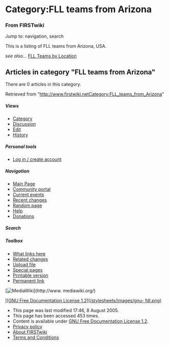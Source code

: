 # Category:FLL teams from Arizona

### From FIRSTwiki

Jump to: navigation, search

This is a listing of FLL teams from Arizona, USA.

_see also..._ [FLL Teams by Location](FLL_Teams_by_Location "FLL
Teams by Location" )

  

## Articles in category "FLL teams from Arizona"

There are 0 articles in this category.

Retrieved from
"<http://www.firstwiki.netCategory:FLL_teams_from_Arizona>"

##### Views

  * [Category](Category:FLL_teams_from_Arizona)
  * [Discussion](/index.php?title=Category_talk:FLL_teams_from_Arizona&action=edit)
  * [Edit](/index.php?title=Category:FLL_teams_from_Arizona&action=edit)
  * [History](/index.php?title=Category:FLL_teams_from_Arizona&action=history)

##### Personal tools

  * [Log in / create account](/index.php?title=Special:Userlogin&returnto=Category:FLL_teams_from_Arizona)

[](Main_Page "Main Page" )

##### Navigation

  * [Main Page](Main_Page)
  * [Community portal](FIRSTwiki:Community_portal)
  * [Current events](Current_events)
  * [Recent changes](Special:Recentchanges)
  * [Random page](Special:Random)
  * [Help](Help:Contents)
  * [Donations](FIRSTwiki:Site_support)

##### Search



##### Toolbox

  * [What links here](Special:Whatlinkshere/Category:FLL_teams_from_Arizona)
  * [Related changes](Special:Recentchangeslinked/Category:FLL_teams_from_Arizona)
  * [Upload file](Special:Upload)
  * [Special pages](Special:Specialpages)
  * [Printable version](/index.php?title=Category:FLL_teams_from_Arizona&printable=yes)
  * [Permanent link](/index.php?title=Category:FLL_teams_from_Arizona&oldid=40576)

[![MediaWiki](/skins/common/images/poweredby_mediawiki_88x31.png)](http://www.
mediawiki.org/)

[![GNU Free Documentation License 1.2](/stylesheets/images/gnu-
fdl.png)](http://www.gnu.org/copyleft/fdl.html)

  * This page was last modified 17:46, 8 August 2005.
  * This page has been accessed 453 times.
  * Content is available under [GNU Free Documentation License 1.2](http://www.gnu.org/copyleft/fdl.html "http://www.gnu.org/copyleft/fdl.html" ).
  * [Privacy policy](FIRSTwiki:Privacy_policy "FIRSTwiki:Privacy policy" )
  * [About FIRSTwiki](FIRSTwiki:About "FIRSTwiki:About" )
  * [Terms and Conditions](FIRSTwiki:Terms_and_conditions "FIRSTwiki:Terms and conditions" )

